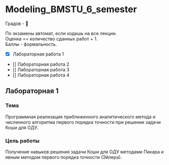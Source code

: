 # Modeling_BMSTU_6_semester
Градов - :black_heart:  

По экзамены автомат, если ходишь на все лекции.  
Оценка == количество сданных работ + 1.  
Баллы - формальность.  

- [X] Лабораторная работа 1
- [] Лабораторная работа 2
- [] Лабораторная работа 3
- [] Лабораторная работа 4
 
 
## Лабораторная 1

### Тема   
Программная реализация приближенного аналитического метода и численного алгоритма первого порядка точности при решении задачи Коши для ОДУ.  

### Цель работы  
Получение навыков решения задачи Коши для ОДУ методами Пикара и явным методом первого порядка точности (Эйлера).  
